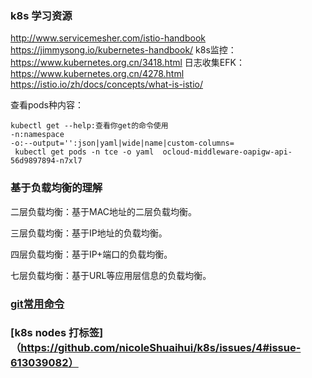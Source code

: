 
### k8s 学习资源
http://www.servicemesher.com/istio-handbook
https://jimmysong.io/kubernetes-handbook/
k8s监控：https://www.kubernetes.org.cn/3418.html
日志收集EFK：https://www.kubernetes.org.cn/4278.html
https://istio.io/zh/docs/concepts/what-is-istio/

查看pods种内容：
```
kubectl get --help:查看你get的命令使用
-n:namespace
-o:--output='':json|yaml|wide|name|custom-columns=
 kubectl get pods -n tce -o yaml  ocloud-middleware-oapigw-api-56d9897894-n7xl7 
 ```

### 基于负载均衡的理解

二层负载均衡：基于MAC地址的二层负载均衡。

三层负载均衡：基于IP地址的负载均衡。

四层负载均衡：基于IP+端口的负载均衡。

七层负载均衡：基于URL等应用层信息的负载均衡。


### [git常用命令](https://github.com/nicoleShuaihui/k8s/issues/3#issue-599400505)
### [k8s nodes 打标签]（https://github.com/nicoleShuaihui/k8s/issues/4#issue-613039082）
